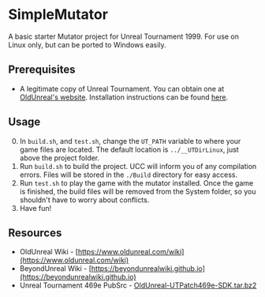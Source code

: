 # SimpleMutator
A basic starter Mutator project for Unreal Tournament 1999. For 
use on Linux only, but can be ported to Windows easily.

## Prerequisites
* A legitimate copy of Unreal Tournament. You can obtain
one at [OldUnreal's website](https://www.oldunreal.com/downloads/unrealtournament/).
Installation instructions can be found [here](https://github.com/OldUnreal/UnrealTournamentPatches#installation).

## Usage
0. In `build.sh`, and `test.sh`, change the `UT_PATH` variable to where 
your game files are located. The default location is `../__UTDirLinux`, just 
above the project folder.
1. Run `build.sh` to build the project. UCC will inform you of any
compilation errors. Files will be stored in the `./Build` directory
for easy access.
2. Run `test.sh` to play the game with the mutator installed. Once
the game is finished, the build files will be removed from the 
System folder, so you shouldn't have to worry about conflicts.
3. Have fun!

## Resources
* OldUnreal Wiki - [https://www.oldunreal.com/wiki](https://www.oldunreal.com/wiki)
* BeyondUnreal Wiki - [https://beyondunrealwiki.github.io](https://beyondunrealwiki.github.io)
* Unreal Tournament 469e PubSrc - [OldUnreal-UTPatch469e-SDK.tar.bz2](https://github.com/OldUnreal/UnrealTournamentPatches/releases/download/v469e-rc7/OldUnreal-UTPatch469e-SDK.tar.bz2)
